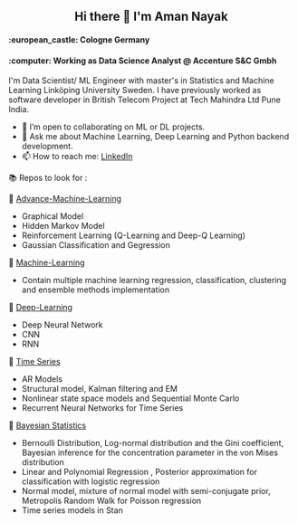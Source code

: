 <h2 align="center"> Hi there 👋 I'm Aman Nayak</h1>
<h4 align="left"> :european_castle: Cologne Germany</h1>
<h4 align="left"> :computer: Working as Data Science Analyst @ Accenture S&C Gmbh</h1> 

I'm Data Scientist/ ML Engineer with master's in Statistics and Machine Learning Linköping University Sweden. I have previously worked as software developer in British Telecom Project at Tech Mahindra Ltd Pune India.

- 👯 I’m open to collaborating on ML or DL projects.
- 💬 Ask me about Machine Learning, Deep Learning and Python backend development. 
- 📫 How to reach me: [LinkedIn](https://www.linkedin.com/in/amannayak/)

:books: Repos to look for :

:pushpin: [Advance-Machine-Learning](https://github.com/amannayak/Advance-Machine-Learning.git)
* Graphical Model
* Hidden Markov Model
* Reinforcement Learning (Q-Learning and Deep-Q Learning)
* Gaussian Classification and Gegression

:pushpin: [Machine-Learning](https://github.com/amannayak/Machine-Learning.git)
* Contain multiple machine learning regression, classification, clustering and ensemble methods implementation

:pushpin: [Deep-Learning](https://github.com/amannayak/DeepLearning.git)
* Deep Neural Network
* CNN
* RNN

:pushpin: [Time Series](https://github.com/amannayak/Time-Series-and-Sequence-Analysis.git)

* AR Models
* Structural model, Kalman filtering and EM
* Nonlinear state space models and Sequential Monte Carlo
* Recurrent Neural Networks for Time Series


<!-- :pushpin: Text Mining (Repo with content will be public post Mar 16 2021) -->

:pushpin: [Bayesian Statistics](https://github.com/amannayak/Bayesian-Modeling.git)
* Bernoulli Distribution, Log-normal distribution and the Gini coefficient, Bayesian inference for the concentration parameter in the von Mises distribution
* Linear and Polynomial Regression , Posterior approximation for classification with logistic regression
* Normal model, mixture of normal model with semi-conjugate prior, Metropolis Random Walk for Poisson regression
* Time series models in Stan






